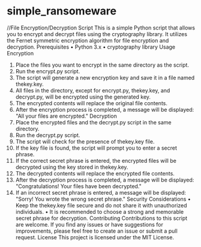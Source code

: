 # simple_ransomeware 
//File Encryption/Decryption Script
This is a simple Python script that allows you to encrypt and decrypt files using the cryptography library. It utilizes the Fernet symmetric encryption algorithm for file encryption and decryption.
Prerequisites
•	Python 3.x
•	cryptography library
Usage
Encryption
1.	Place the files you want to encrypt in the same directory as the script.
2.	Run the encrypt.py script.
3.	The script will generate a new encryption key and save it in a file named thekey.key.
4.	All files in the directory, except for encrypt.py, thekey.key, and decrypt.py, will be encrypted using the generated key.
5.	The encrypted contents will replace the original file contents.
6.	After the encryption process is completed, a message will be displayed: "All your files are encrypted."
Decryption
1.	Place the encrypted files and the decrypt.py script in the same directory.
2.	Run the decrypt.py script.
3.	The script will check for the presence of thekey.key file.
4.	If the key file is found, the script will prompt you to enter a secret phrase.
5.	If the correct secret phrase is entered, the encrypted files will be decrypted using the key stored in thekey.key.
6.	The decrypted contents will replace the encrypted file contents.
7.	After the decryption process is completed, a message will be displayed: "Congratulations! Your files have been decrypted."
8.	If an incorrect secret phrase is entered, a message will be displayed: "Sorry! You wrote the wrong secret phrase."
Security Considerations
•	Keep the thekey.key file secure and do not share it with unauthorized individuals.
•	It is recommended to choose a strong and memorable secret phrase for decryption.
Contributing
Contributions to this script are welcome. If you find any issues or have suggestions for improvements, please feel free to create an issue or submit a pull request.
License
This project is licensed under the MIT License.
